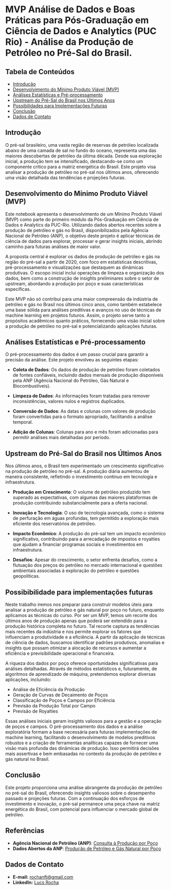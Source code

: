 # MVP Análise de Dados e Boas Práticas para Pós-Graduação em Ciência de Dados e Analytics (PUC Rio) - Análise da Produção de Petróleo no Pré-Sal do Brasil.


## Tabela de Conteúdos
- [Introdução](#introdução)
- [Desenvolvimento do Mínimo Produto Viável (MVP)](#desenvolvimento-do-mínimo-produto-viável-mvp)
- [Análises Estatísticas e Pré-processamento](#análises-estatísticas-e-pré-processamento)
- [Upstream do Pré-Sal do Brasil nos Últimos Anos](#upstream-do-pré-sal-do-brasil-nos-últimos-anos)
- [Possibilidades para Implementações Futuras](#possibilidades-para-implementações-futuras)
- [Conclusão](#conclusão)
- [Dados de Contato](#dados-de-contato)


## Introdução

O pré-sal brasileiro, uma vasta região de reservas de petróleo localizada abaixo de uma camada de sal no fundo do oceano, representa uma das maiores descobertas de petróleo da última década. Desde sua exploração inicial, a produção tem se intensificado, destacando-se como um componente crítico para a matriz energética do Brasil. Este projeto visa analisar a produção de petróleo no pré-sal nos últimos anos, oferecendo uma visão detalhada das tendências e projeções futuras.


## Desenvolvimento do Mínimo Produto Viável (MVP)

Este notebook apresenta o desenvolvimento de um Mínimo Produto Viável (MVP) como parte do primeiro módulo da Pós-Graduação em Ciência de Dados e Analytics da PUC-Rio. Utilizando dados abertos recentes sobre a produção de petróleo e gás no Brasil, disponibilizados pela Agência Nacional de Petróleo (ANP), o objetivo deste projeto é aplicar técnicas de ciência de dados para explorar, processar e gerar insights iniciais, abrindo caminho para futuras análises de maior valor.

A proposta central é explorar os dados de produção de petróleo e gás na região do pré-sal a partir de 2020, com foco em estatísticas descritivas, pré-processamento e visualizações que destaquem as dinâmicas produtivas. O escopo inicial inclui operações de limpeza e organização dos dados, bem como a construção de insights preliminares sobre o setor de upstream, abordando a produção por poço e suas características específicas.

Este MVP não só contribui para uma maior compreensão da indústria de petróleo e gás no Brasil nos últimos cinco anos, como também estabelece uma base sólida para análises preditivas e avanços no uso de técnicas de machine learning em projetos futuros. Assim, o projeto serve tanto a propósitos acadêmicos quanto práticos, fornecendo uma visão inicial sobre a produção de petróleo no pré-sal e potencializando aplicações futuras.


## Análises Estatísticas e Pré-processamento

O pré-processamento dos dados é um passo crucial para garantir a precisão da análise. Este projeto envolveu as seguintes etapas:

- **Coleta de Dados**: Os dados de produção de petróleo foram coletados de fontes confiáveis, incluindo dados mensais de produção disponíveis pela ANP (Agência Nacional do Petróleo, Gás Natural e Biocombustíveis).

- **Limpeza de Dados**: As informações foram tratadas para remover inconsistências, valores nulos e registros duplicados.

- **Conversão de Dados**: As datas e colunas com valores de produção foram convertidas para o formato apropriado, facilitando a análise temporal.

- **Adição de Colunas**: Colunas para ano e mês foram adicionadas para permitir análises mais detalhadas por período.


## Upstream do Pré-Sal do Brasil nos Últimos Anos

Nos últimos anos, o Brasil tem experimentado um crescimento significativo na produção de petróleo no pré-sal. A produção diária aumentou de maneira consistente, refletindo o investimento contínuo em tecnologia e infraestrutura.

- **Produção em Crescimento**: O volume de petróleo produzido tem superado as expectativas, com algumas das maiores plataformas de produção contribuindo substancialmente para a oferta nacional.

- **Inovação e Tecnologia**: O uso de tecnologia avançada, como o sistema de perfuração em águas profundas, tem permitido a exploração mais eficiente dos reservatórios de petróleo.

- **Impacto Econômico**: A produção do pré-sal tem um impacto econômico significativo, contribuindo para a arrecadação de impostos e royalties que ajudam a financiar programas sociais e investimentos em infraestrutura.

- **Desafios**: Apesar do crescimento, o setor enfrenta desafios, como a flutuação dos preços do petróleo no mercado internacional e questões ambientais associadas à exploração do petróleo e questões geopolíticas.


## Possibibilidade para implementações futuras

Neste trabalho iremos nos preparar para construir modelos úteis para analisar a produção de petróleo e gás natural por poço no futuro, enquanto aplicamos as técnicas do curso. Por ser um MVP, temos um recorte dos últimos anos de produção apenas que poderá ser extendido para a produção histórica completa no futuro. Tal recorte captura as tendências mais recentes da indústria e nos permite explorar os fatores que influenciam a produtividade e a eficiência. A partir da aplicação de técnicas de ciência de dados, buscamos identificar padrões produtivos, anomalias e insights que possam otimizar a alocação de recursos e aumentar a eficiência e previsibilidade operacional e financeira.

A riqueza dos dados por poço oferece oportunidades significativas para análises detalhadas. Através de métodos estatísticos e, futuramente, de algoritmos de aprendizado de máquina, pretendemos explorar diversas aplicações, incluindo:

- Análise de Eficiência da Produção
- Geração de Curvas de Decaimento de Poços
- Classificação de Poços e Campos por Eficiência
- Previsão da Produção Total por Campo
- Previsão de Royalties

Essas análises iniciais geram insights valiosos para a gestão e a operação de poços e campos. O pré-processamento dos dados e a análise exploratória formam a base necessária para futuras implementações de machine learning, facilitando o desenvolvimento de modelos preditivos robustos e a criação de ferramentas analíticas capazes de fornecer uma visão mais profunda das dinâmicas de produção. Isso permitirá decisões mais assertivas e bem embasadas no contexto da produção de petróleo e gás natural no Brasil.

## Conclusão

Este projeto proporciona uma análise abrangente da produção de petróleo no pré-sal do Brasil, oferecendo insights valiosos sobre o desempenho passado e projeções futuras. Com a continuação dos esforços de investimento e inovação, o pré-sal permanece uma peça chave na matriz energética do Brasil, com potencial para influenciar o mercado global de petróleo.


## Referências

- **Agência Nacional de Petróleo (ANP)**: [Consulta à Produção por Poço](https://cdp.anp.gov.br/ords/r/cdp_apex/consulta-dados-publicos-cdp/consulta-produ%C3%A7%C3%A3o-por-po%C3%A7o)
- **Dados Abertos da ANP**: [Produção de Petróleo e Gás Natural por Poço](https://www.gov.br/anp/pt-br/centrais-de-conteudo/dados-abertos/producao-de-petroleo-e-gas-natural-por-poco)


## Dados de Contato

- **E-mail:** [rochanft@gmail.com](mailto:rochanft@gmail.com)
- **LinkedIn:** [Lucs Rocha](https://br.linkedin.com/in/lucsrocha/pt)
